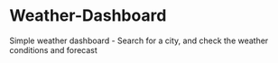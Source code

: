 # Weather-Dashboard
Simple weather dashboard - Search for a city, and check the weather conditions and forecast

